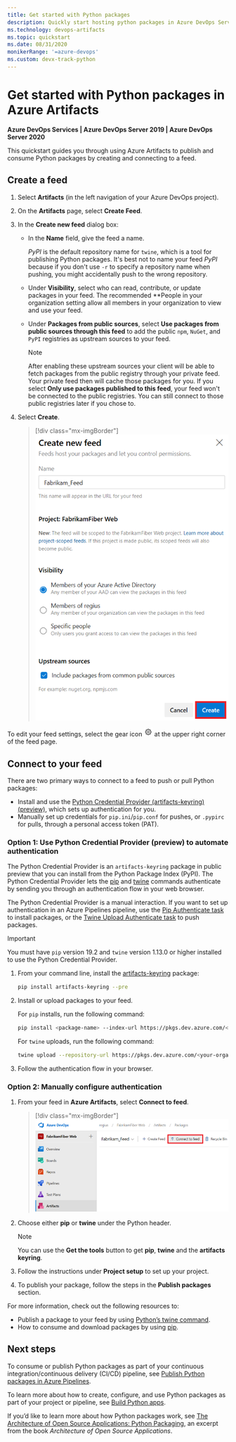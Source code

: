 ```yaml
---
title: Get started with Python packages
description: Quickly start hosting python packages in Azure DevOps Services
ms.technology: devops-artifacts
ms.topic: quickstart
ms.date: 08/31/2020
monikerRange: '=azure-devops'
ms.custom: devx-track-python
---
```


# Get started with Python packages in Azure Artifacts

**Azure DevOps Services | Azure DevOps Server 2019 | Azure DevOps Server 2020**

This quickstart guides you through using Azure Artifacts to publish and consume Python packages by creating and connecting to a feed.

## Create a feed

1. Select **Artifacts** (in the left navigation of your Azure DevOps project).

2. On the **Artifacts** page, select **Create Feed**.

3. In the **Create new feed** dialog box:

   - In the **Name** field, give the feed a name. 
     
     _PyPI_ is the default repository name for `twine`, which is a tool for publishing Python packages. It's best not to name your feed _PyPI_ because if you don't use `-r` to specify a repository name when pushing, you might accidentally push to the wrong repository.
     
   - Under **Visibility**, select who can read, contribute, or update packages in your feed. The recommended **People in your organization setting allow all members in your organization to view and use your feed. 
   
   - Under **Packages from public sources**, select **Use packages from public sources through this feed** to add the public `npm`, `NuGet`, and `PyPI` registries as upstream sources to your feed. 
     
     > [!NOTE]
     > After enabling these upstream sources your client will be able to fetch packages from the public registry through your private feed.
     > Your private feed then will cache those packages for you. If you select **Only use packages published to this feed**, your feed won't be connected to the public registries. You can still connect to those public registries later if you chose to.
   
4. Select **Create**.

   > [!div class="mx-imgBorder"]
   > ![New feed dialog box](../media/new-feed-dialog.png)

To edit your feed settings, select the gear icon ![gear icon](../../media/icons/gear-icon.png) at the upper right corner of the feed page. 

## Connect to your feed

There are two primary ways to connect to a feed to push or pull Python packages:

- Install and use the [Python Credential Provider (artifacts-keyring) (preview)](https://github.com/microsoft/artifacts-keyring), which sets up authentication for you.
- Manually set up credentials for `pip.ini`/`pip.conf` for pushes, or `.pypirc` for pulls, through a personal access token (PAT).

### Option 1: Use Python Credential Provider (preview) to automate authentication

The Python Credential Provider is an `artifacts-keyring` package in public preview that you can install from the Python Package Index (PyPI). The Python Credential Provider lets the [pip](https://pypi.org/project/pip/) and [twine](https://pypi.org/project/twine/) commands authenticate by sending you through an authentication flow in your web browser. 

The Python Credential Provider is a manual interaction. If you want to set up authentication in an Azure Pipelines pipeline, use the [Pip Authenticate task](../../pipelines/tasks/package/pip-authenticate.md) to install packages, or the [Twine Upload Authenticate task](../../pipelines/tasks/package/twine-authenticate.md) to push packages.

> [!IMPORTANT]
> You must have `pip` version 19.2 and `twine` version 1.13.0 or higher installed to use the Python Credential Provider.

1. From your command line, install the [artifacts-keyring](https://github.com/microsoft/artifacts-keyring) package:
   
   ```bash
   pip install artifacts-keyring --pre
   ```
   
2. Install or upload packages to your feed. 
   
   For `pip` installs, run the following command:
   
   ```bash
   pip install <package-name> --index-url https://pkgs.dev.azure.com/<your-organization-name>/_packaging/<your-feed-name>/pypi/simple
   ```
   
   For `twine` uploads, run the following command:
   
   ```bash
   twine upload --repository-url https://pkgs.dev.azure.com/<your-organization-name>/_packaging/<your-feed-name>/pypi/upload
   ```
   
3. Follow the authentication flow in your browser.

### Option 2: Manually configure authentication

1. From your feed in **Azure Artifacts**, select **Connect to feed**.

   > [!div class="mx-imgBorder"] 
   > ![Connect to feed button on the upper right of the page](../media/connect-to-feed-azure-devops-newnav.png)

2. Choose either **pip** or **twine** under the Python header. 

   > [!NOTE]
   > You can use the **Get the tools** button to get **pip**, **twine** and the **artifacts keyring**.

3. Follow the instructions under **Project setup** to set up your project.

4. To publish your package, follow the steps in the **Publish packages** section.

For more information, check out the following resources to:
- Publish a package to your feed by using [Python’s twine command](https://pypi.org/project/twine/).
- How to consume and download packages by using [pip](https://pypi.org/project/pip/).

## Next steps

To consume or publish Python packages as part of your continuous integration/continuous delivery (CI/CD) pipeline, see [Publish Python packages in Azure Pipelines](../../pipelines/artifacts/pypi.md).

To learn more about how to create, configure, and use Python packages as part of your project or pipeline, see [Build Python apps](../../pipelines/ecosystems/python.md).

If you’d like to learn more about how Python packages work, see [The Architecture of Open Source Applications: Python Packaging](https://www.aosabook.org/en/packaging.html), an excerpt from the book *Architecture of Open Source Applications*.